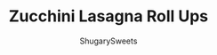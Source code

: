 ---
layout: ../../layouts/MarkdownPostLayout.astro
title: Zucchini Lasagna Roll Ups
author: ShugarySweets
pubDate: 2020-03-19
description: "Healthy, vegetarian Zucchini Lasagna Roll Ups are an easy weeknight dinner, but also impressive enough to serve guests!"
image_url: https://www.shugarysweets.com/wp-content/uploads/2020/06/zucchini-lasagna-roll-ups-5.jpg
tags: ["Main Dish","Italian"]
calories: 156
protein: 11
carbohydrates: 10
fats: 8
fiber: 2
ingredients: ["1 cup ricotta cheese","½ cup cottage cheese","3 tablespoons grated parmesan cheese","2 tablespoons flat leaf parsley","1 tablespoon fresh basil","¼ teaspoon garlic powder","black pepper to taste","2 large zucchini","1 cup of marinara or favorite pasta sauce","½ cup of mozzarella cheese"]
serves: 6
time: "1 hour 15 minutes"
prepTime: "30 minutes"
instructions: ["Preheat oven to 375°.  Spread about ¼ cup of marinara sauce in the bottom of a 10” x 7” casserole dish or similar size.  Set aside.","Cut zucchini lengthwise into ¼” thick slices.  A mandolin slicer can be used.  This method tends to produce slices that are a little thinner than cutting them with a knife. ","Place the zucchini in a single layer on a stove top griddle, in a frying pan, or even on an outdoor grill.  Cook for about 2 minutes on each side or until the zucchini becomes soft.  This also helps remove some of the moisture in the zucchini.  Transfer the slices to a plate.","While zucchini is cooling, combine all ingredients for filling.","Lay zucchini slices out and spoon about 1 tablespoon of ricotta filling on each slice, spreading the filling the length of the slice into an even layer. ","Roll up each slice and place the roll, seam side down, into the casserole dish in a single layer.","Top zucchini rolls with additional marinara sauce and shredded mozzarella cheese.","Bake for 20-25 minutes or until cheese is melted. Add salt and pepper, to taste, if desired. ENJOY."]
nutrition: ["156 calories","10 grams carbohydrates","27 milligrams cholesterol","8 grams fat","2 grams fiber","11 grams protein","4 grams saturated fat","507 grams sodium","5 grams sugar","0 grams trans fat","3 grams unsaturated fat"]
---